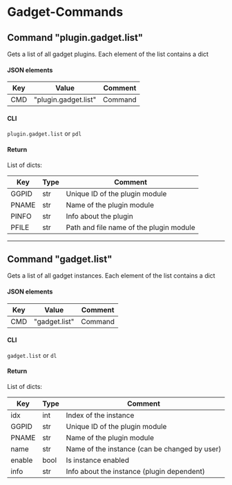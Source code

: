 # Gadget-Commands

## Command "plugin.gadget.list"
Gets a list of all gadget plugins. Each element of the list contains a dict

#### JSON elements

| Key | Value | Comment |
|-|-|-|
| CMD | "plugin.gadget.list" | Command

#### CLI
`plugin.gadget.list` or `pdl`

#### Return
List of dicts:

| Key | Type | Comment |
|-|-|-|
| GGPID | str | Unique ID of the plugin module |
| PNAME | str | Name of the plugin module |
| PINFO | str | Info about the plugin |
| PFILE | str | Path and file name of the plugin module |

---

## Command "gadget.list"
Gets a list of all gadget instances. Each element of the list contains a dict

#### JSON elements

| Key | Value | Comment |
|-|-|-|
| CMD | "gadget.list" | Command

#### CLI
`gadget.list` or `dl`

#### Return
List of dicts:

| Key | Type | Comment |
|-|-|-|
| idx | int | Index of the instance |
| GGPID | str | Unique ID of the plugin module |
| PNAME | str | Name of the plugin module |
| name | str | Name of the instance (can be changed by user) |
| enable | bool | Is instance enabled |
| info | str | Info about the instance (plugin dependent) |

